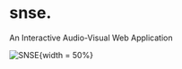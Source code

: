 # snse.

An Interactive Audio-Visual Web Application

![SNSE](https://github.com/notjustmetal/snse./blob/master/assets/splash.png){width = 50%}
